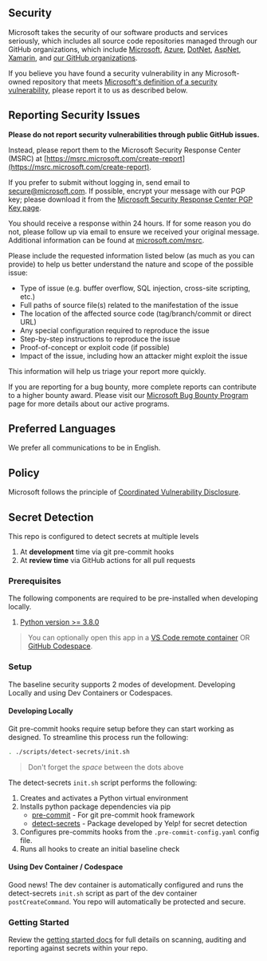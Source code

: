 <!-- BEGIN MICROSOFT SECURITY.MD V0.0.5 BLOCK -->

## Security

Microsoft takes the security of our software products and services seriously, which includes all source code repositories managed through our GitHub organizations, which include [Microsoft](https://github.com/Microsoft), [Azure](https://github.com/Azure), [DotNet](https://github.com/dotnet), [AspNet](https://github.com/aspnet), [Xamarin](https://github.com/xamarin), and [our GitHub organizations](https://opensource.microsoft.com/).

If you believe you have found a security vulnerability in any Microsoft-owned repository that meets [Microsoft's definition of a security vulnerability](https://docs.microsoft.com/en-us/previous-versions/tn-archive/cc751383(v=technet.10)), please report it to us as described below.

## Reporting Security Issues

**Please do not report security vulnerabilities through public GitHub issues.**

Instead, please report them to the Microsoft Security Response Center (MSRC) at [https://msrc.microsoft.com/create-report](https://msrc.microsoft.com/create-report).

If you prefer to submit without logging in, send email to [secure@microsoft.com](mailto:secure@microsoft.com).  If possible, encrypt your message with our PGP key; please download it from the [Microsoft Security Response Center PGP Key page](https://www.microsoft.com/en-us/msrc/pgp-key-msrc).

You should receive a response within 24 hours. If for some reason you do not, please follow up via email to ensure we received your original message. Additional information can be found at [microsoft.com/msrc](https://www.microsoft.com/msrc). 

Please include the requested information listed below (as much as you can provide) to help us better understand the nature and scope of the possible issue:

  * Type of issue (e.g. buffer overflow, SQL injection, cross-site scripting, etc.)
  * Full paths of source file(s) related to the manifestation of the issue
  * The location of the affected source code (tag/branch/commit or direct URL)
  * Any special configuration required to reproduce the issue
  * Step-by-step instructions to reproduce the issue
  * Proof-of-concept or exploit code (if possible)
  * Impact of the issue, including how an attacker might exploit the issue

This information will help us triage your report more quickly.

If you are reporting for a bug bounty, more complete reports can contribute to a higher bounty award. Please visit our [Microsoft Bug Bounty Program](https://microsoft.com/msrc/bounty) page for more details about our active programs.

## Preferred Languages

We prefer all communications to be in English.

## Policy

Microsoft follows the principle of [Coordinated Vulnerability Disclosure](https://www.microsoft.com/en-us/msrc/cvd).

<!-- END MICROSOFT SECURITY.MD BLOCK -->

## Secret Detection

This repo is configured to detect secrets at multiple levels

1. At **development** time via git pre-commit hooks
1. At **review time** via GitHub actions for all pull requests

### Prerequisites

The following components are required to be pre-installed when developing locally.

1. [Python version >= 3.8.0](https://www.python.org/downloads/)

> You can optionally open this app in a [VS Code remote container](https://code.visualstudio.com/docs/remote/containers) OR [GitHub Codespace](https://github.com/features/codespaces).

### Setup

The baseline security supports 2 modes of development. Developing Locally and using Dev Containers or Codespaces.

#### Developing Locally

Git pre-commit hooks require setup before they can start working as designed.
To streamline this process run the following:

```bash
. ./scripts/detect-secrets/init.sh
```

> Don't forget the *space* between the dots above

The detect-secrets `init.sh` script performs the following:

1. Creates and activates a Python virtual environment
1. Installs python package dependencies via pip
   * [pre-commit](https://github.com/pre-commit/pre-commit) - For git pre-commit hook framework
   * [detect-secrets](https://github.com/Yelp/detect-secrets) - Package developed by Yelp! for secret detection
1. Configures pre-commits hooks from the `.pre-commit-config.yaml` config file.
1. Runs all hooks to create an initial baseline check

#### Using Dev Container / Codespace

Good news! The dev container is automatically configured and runs the detect-secrets `init.sh` script as part of the dev container `postCreateCommand`. You repo will automatically be protected and secure.

### Getting Started

Review the [getting started docs](https://github.com/wbreza/pre-commit-hooks/blob/main/detect-secrets/README.md) for full details on scanning, auditing and reporting against secrets within your repo.